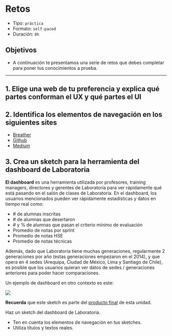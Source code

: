 # Retos

- Tipo: `práctica`
- Formato: `self-paced`
- Duración: `8h`

## Objetivos

- A continuación te presentamos una serie de retos que debes completar para
  poner tus conocimientos a prueba.

***

## 1. Elige una web de tu preferencia y explica qué partes conforman el UX y qué partes el UI

## 2. Identifica los elementos de navegación en los siguientes sites

- [Breather](http://breather.com/)
- [Github](https://github.com)
- [Medium](http://medium.com)

## 3. Crea un sketch para la herramienta del dashboard de Laboratoria

**El dashboard** es una herramienta utilizada por profesores, training managers,
directores y gerentes de Laboratoria para ver rápidamente qué está pasando en el
salón de clases de Laboratoria. En el dashboard, los usuarios mencionados pueden
ver rápidamente estadísticas y datos en tiempo real como:

- \# de alumnas inscritas
- \# de alumnas que desertaron
- \# y % de alumnas que pasan el criterio mínimo de evaluación
- Promedio de notas por sprint
- Promedio de notas HSE
- Promedio de notas técnicas

Además, dado que Laboratoria tiene muchas generaciones, regularmente 2
generaciones por año (estas generaciones empezaron en el 2014), y que opera en 4
sedes (Arequipa, Ciudad de México, Lima y Santiago de Chile), es posible que los
usuarios quieran ver datos de sedes / generaciones anteriores para poder hacer
comparaciones.

Un ejemplo de dashboard en otro contexto es este:

![](https://cdn.colorlib.com/wp/wp-content/uploads/sites/2/free-bootstrap-admin-dashboard-templates.jpg)

**Recuerda** que este sketch es parte del [producto final](https://github.com/Laboratoria/curricula-js/blob/03-interactive/03-interactive-site/03-data-dashboard/01-final-product/README.md)
de esta unidad.

Haz un sketch del dashboard de Laboratoria.

- Ten en cuenta los elementos de navegación en tus sketches.
- Utiliza títulos y textos reales.
